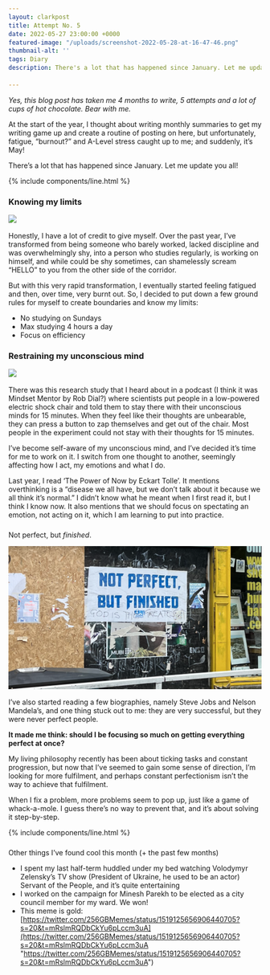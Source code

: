 ```yaml
---
layout: clarkpost
title: Attempt No. 5
date: 2022-05-27 23:00:00 +0000
featured-image: "/uploads/screenshot-2022-05-28-at-16-47-46.png"
thumbnail-alt: ''
tags: Diary
description: There's a lot that has happened since January. Let me update you all!

---
```

_Yes, this blog post has taken me 4 months to write, 5 attempts and a lot of cups of hot chocolate. Bear with me._ 

At the start of the year, I thought about writing monthly summaries to get my writing game up and create a routine of posting on here, but unfortunately, fatigue, “burnout?” and A-Level stress caught up to me; and suddenly, it’s May!

There’s a lot that has happened since January. Let me update you all!

  
{% include components/line.html %}

### Knowing my limits

![](/uploads/screenshot-2022-05-28-at-16-47-10.png)

Honestly, I have a lot of credit to give myself. Over the past year, I’ve transformed from being someone who barely worked, lacked discipline and was overwhelmingly shy, into a person who studies regularly, is working on himself, and while could be shy sometimes, can shamelessly scream “HELLO” to you from the other side of the corridor.

But with this very rapid transformation, I eventually started feeling fatigued and then, over time, very burnt out. So, I decided to put down a few ground rules for myself to create boundaries and know my limits:

* No studying on Sundays
* Max studying 4 hours a day
* Focus on efficiency

### Restraining my unconscious mind

![](/uploads/screenshot-2022-05-28-at-16-50-00.png)

There was this research study that I heard about in a podcast (I think it was Mindset Mentor by Rob Dial?) where scientists put people in a low-powered electric shock chair and told them to stay there with their unconscious minds for 15 minutes. When they feel like their thoughts are unbearable, they can press a button to zap themselves and get out of the chair. Most people in the experiment could not stay with their thoughts for 15 minutes.

  
I’ve become self-aware of my unconscious mind, and I’ve decided it’s time for me to work on it. I switch from one thought to another, seemingly affecting how I act, my emotions and what I do.

Last year, I read ‘The Power of Now by Eckart Tolle’. It mentions overthinking is a “disease we all have, but we don’t talk about it because we all think it’s normal.” I didn’t know what he meant when I first read it, but I think I know now. It also mentions that we should focus on spectating an emotion, not acting on it, which I am learning to put into practice.

###   
Not perfect, but _finished_.

![](/uploads/screenshot-2022-05-28-at-16-51-39.png)

I’ve also started reading a few biographies, namely Steve Jobs and Nelson Mandela’s, and one thing stuck out to me: they are very successful, but they were never perfect people.

**It made me think: should I be focusing so much on getting everything perfect at once?**

My living philosophy recently has been about ticking tasks and constant progression, but now that I’ve seemed to gain some sense of direction, I’m looking for more fulfilment, and perhaps constant perfectionism isn’t the way to achieve that fulfilment.

When I fix a problem, more problems seem to pop up, just like a game of whack-a-mole. I guess there’s no way to prevent that, and it’s about solving it step-by-step.

{% include components/line.html %}

###   
Other things I’ve found cool this month (+ the past few months)

* I spent my last half-term huddled under my bed watching Volodymyr Zelensky’s TV show (President of Ukraine, he used to be an actor) Servant of the People, and it’s quite entertaining
* I worked on the campaign for Minesh Parekh to be elected as a city council member for my ward. We won!
* This meme is gold: [https://twitter.com/256GBMemes/status/1519125656906440705?s=20&t=mRslmRQDbCkYu6pLccm3uA](https://twitter.com/256GBMemes/status/1519125656906440705?s=20&t=mRslmRQDbCkYu6pLccm3uA "https://twitter.com/256GBMemes/status/1519125656906440705?s=20&t=mRslmRQDbCkYu6pLccm3uA")
